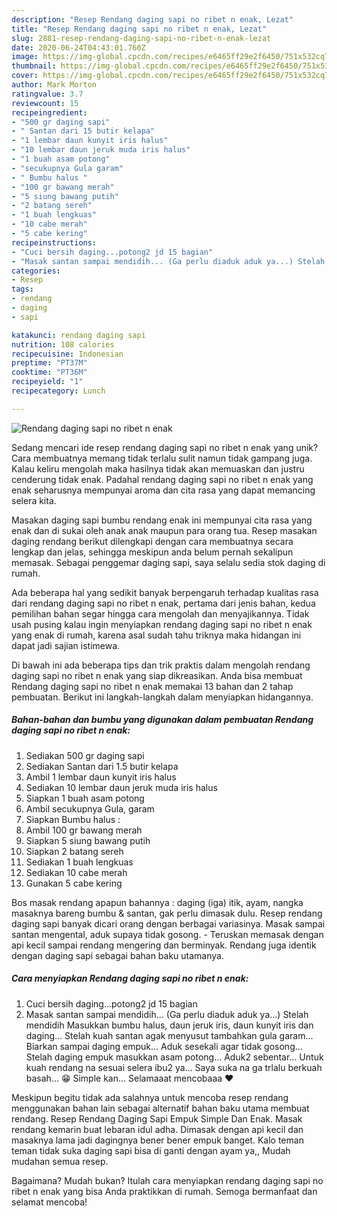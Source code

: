 ```yaml
---
description: "Resep Rendang daging sapi no ribet n enak, Lezat"
title: "Resep Rendang daging sapi no ribet n enak, Lezat"
slug: 2881-resep-rendang-daging-sapi-no-ribet-n-enak-lezat
date: 2020-06-24T04:43:01.760Z
image: https://img-global.cpcdn.com/recipes/e6465ff29e2f6450/751x532cq70/rendang-daging-sapi-no-ribet-n-enak-foto-resep-utama.jpg
thumbnail: https://img-global.cpcdn.com/recipes/e6465ff29e2f6450/751x532cq70/rendang-daging-sapi-no-ribet-n-enak-foto-resep-utama.jpg
cover: https://img-global.cpcdn.com/recipes/e6465ff29e2f6450/751x532cq70/rendang-daging-sapi-no-ribet-n-enak-foto-resep-utama.jpg
author: Mark Morton
ratingvalue: 3.7
reviewcount: 15
recipeingredient:
- "500 gr daging sapi"
- " Santan dari 15 butir kelapa"
- "1 lembar daun kunyit iris halus"
- "10 lembar daun jeruk muda iris halus"
- "1 buah asam potong"
- "secukupnya Gula garam"
- " Bumbu halus "
- "100 gr bawang merah"
- "5 siung bawang putih"
- "2 batang sereh"
- "1 buah lengkuas"
- "10 cabe merah"
- "5 cabe kering"
recipeinstructions:
- "Cuci bersih daging...potong2 jd 15 bagian"
- "Masak santan sampai mendidih... (Ga perlu diaduk aduk ya...) Stelah mendidih Masukkan bumbu halus, daun jeruk iris, daun kunyit iris dan daging... Stelah kuah santan agak menyusut tambahkan gula garam... Biarkan sampai daging empuk... Aduk sesekali agar tidak gosong... Stelah daging empuk masukkan asam potong... Aduk2 sebentar... Untuk kuah rendang na sesuai selera ibu2 ya... Saya suka na ga trlalu berkuah basah... 😁 Simple kan... Selamaaat mencobaaa ❤️"
categories:
- Resep
tags:
- rendang
- daging
- sapi

katakunci: rendang daging sapi 
nutrition: 108 calories
recipecuisine: Indonesian
preptime: "PT37M"
cooktime: "PT36M"
recipeyield: "1"
recipecategory: Lunch

---
```



![Rendang daging sapi no ribet n enak](https://img-global.cpcdn.com/recipes/e6465ff29e2f6450/751x532cq70/rendang-daging-sapi-no-ribet-n-enak-foto-resep-utama.jpg)

Sedang mencari ide resep rendang daging sapi no ribet n enak yang unik? Cara membuatnya memang tidak terlalu sulit namun tidak gampang juga. Kalau keliru mengolah maka hasilnya tidak akan memuaskan dan justru cenderung tidak enak. Padahal rendang daging sapi no ribet n enak yang enak seharusnya mempunyai aroma dan cita rasa yang dapat memancing selera kita.

Masakan daging sapi bumbu rendang enak ini mempunyai cita rasa yang enak dan di sukai oleh anak anak maupun para orang tua. Resep masakan daging rendang berikut dilengkapi dengan cara membuatnya secara lengkap dan jelas, sehingga meskipun anda belum pernah sekalipun memasak. Sebagai penggemar daging sapi, saya selalu sedia stok daging di rumah.

Ada beberapa hal yang sedikit banyak berpengaruh terhadap kualitas rasa dari rendang daging sapi no ribet n enak, pertama dari jenis bahan, kedua pemilihan bahan segar hingga cara mengolah dan menyajikannya. Tidak usah pusing kalau ingin menyiapkan rendang daging sapi no ribet n enak yang enak di rumah, karena asal sudah tahu triknya maka hidangan ini dapat jadi sajian istimewa.


Di bawah ini ada beberapa tips dan trik praktis dalam mengolah rendang daging sapi no ribet n enak yang siap dikreasikan. Anda bisa membuat Rendang daging sapi no ribet n enak memakai 13 bahan dan 2 tahap pembuatan. Berikut ini langkah-langkah dalam menyiapkan hidangannya.

<!--inarticleads1-->

##### Bahan-bahan dan bumbu yang digunakan dalam pembuatan Rendang daging sapi no ribet n enak:

1. Sediakan 500 gr daging sapi
1. Sediakan  Santan dari 1.5 butir kelapa
1. Ambil 1 lembar daun kunyit iris halus
1. Sediakan 10 lembar daun jeruk muda iris halus
1. Siapkan 1 buah asam potong
1. Ambil secukupnya Gula, garam
1. Siapkan  Bumbu halus :
1. Ambil 100 gr bawang merah
1. Siapkan 5 siung bawang putih
1. Siapkan 2 batang sereh
1. Sediakan 1 buah lengkuas
1. Sediakan 10 cabe merah
1. Gunakan 5 cabe kering


Bos masak rendang apapun bahannya : daging (iga) itik, ayam, nangka masaknya bareng bumbu &amp; santan, gak perlu dimasak dulu. Resep rendang daging sapi banyak dicari orang dengan berbagai variasinya. Masak sampai santan mengental, aduk supaya tidak gosong. - Teruskan memasak dengan api kecil sampai rendang mengering dan berminyak. Rendang juga identik dengan daging sapi sebagai bahan baku utamanya. 

<!--inarticleads2-->

##### Cara menyiapkan Rendang daging sapi no ribet n enak:

1. Cuci bersih daging...potong2 jd 15 bagian
1. Masak santan sampai mendidih... (Ga perlu diaduk aduk ya...) Stelah mendidih Masukkan bumbu halus, daun jeruk iris, daun kunyit iris dan daging... Stelah kuah santan agak menyusut tambahkan gula garam... Biarkan sampai daging empuk... Aduk sesekali agar tidak gosong... Stelah daging empuk masukkan asam potong... Aduk2 sebentar... Untuk kuah rendang na sesuai selera ibu2 ya... Saya suka na ga trlalu berkuah basah... 😁 Simple kan... Selamaaat mencobaaa ❤️


Meskipun begitu tidak ada salahnya untuk mencoba resep rendang menggunakan bahan lain sebagai alternatif bahan baku utama membuat rendang. Resep Rendang Daging Sapi Empuk Simple Dan Enak. Masak rendang kemarin buat lebaran idul adha. Dimasak dengan api kecil dan masaknya lama jadi dagingnya bener bener empuk banget. Kalo teman teman tidak suka daging sapi bisa di ganti dengan ayam ya,, Mudah mudahan semua resep. 

Bagaimana? Mudah bukan? Itulah cara menyiapkan rendang daging sapi no ribet n enak yang bisa Anda praktikkan di rumah. Semoga bermanfaat dan selamat mencoba!
